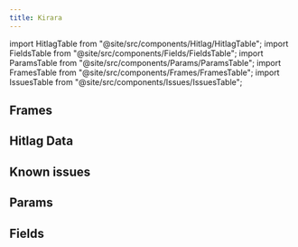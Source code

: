 ```yaml
---
title: Kirara
---
```


import HitlagTable from "@site/src/components/Hitlag/HitlagTable";
import FieldsTable from "@site/src/components/Fields/FieldsTable";
import ParamsTable from "@site/src/components/Params/ParamsTable";
import FramesTable from "@site/src/components/Frames/FramesTable";
import IssuesTable from "@site/src/components/Issues/IssuesTable";

## Frames

<FramesTable character="kirara" />

## Hitlag Data

<HitlagTable character="kirara" />

## Known issues

<IssuesTable character="kirara" />

## Params

<ParamsTable character="kirara" />

## Fields

<FieldsTable character="kirara" />